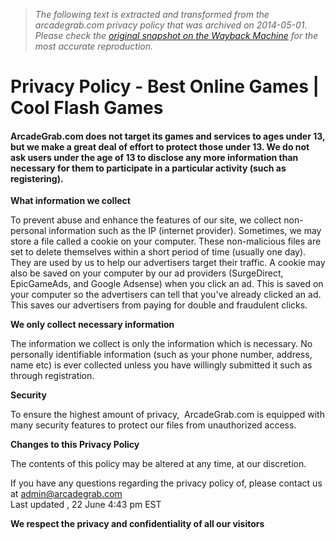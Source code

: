 > *The following text is extracted and transformed from the arcadegrab.com privacy policy that was archived on 2014-05-01. Please check the [original snapshot on the Wayback Machine](https://web.archive.org/web/20140501022203id_/http%3A//arcadegrab.com/page/privacy-policy) for the most accurate reproduction.*

# Privacy Policy - Best Online Games | Cool Flash Games

#### ArcadeGrab.com does not target its games and services to ages under 13, but we make a great deal of effort to protect those under 13. We do not ask users under the age of 13 to disclose any more information than necessary for them to participate in a particular activity (such as registering).

 **What information we collect**

To prevent abuse and enhance the features of our site, we collect non-personal information such as the IP (internet provider). Sometimes, we may store a file called a cookie on your computer. These non-malicious files are set to delete themselves within a short period of time (usually one day). They are used by us to help our advertisers target their traffic. A cookie may also be saved on your computer by our ad providers (SurgeDirect, EpicGameAds, and Google Adsense) when you click an ad. This is saved on your computer so the advertisers can tell that you've already clicked an ad. This saves our advertisers from paying for double and fraudulent clicks. 

 **We only collect necessary information**

The information we collect is only the information which is necessary. No personally identifiable information (such as your phone number, address, name etc) is ever collected unless you have willingly submitted it such as through registration.

 **Security**

To ensure the highest amount of privacy,  ArcadeGrab.com is equipped with many security features to protect our files from unauthorized access.

 **Changes to this Privacy Policy**

The contents of this policy may be altered at any time, at our discretion. 

If you have any questions regarding the privacy policy of, please contact us at admin@arcadegrab.com  
Last updated , 22 June 4:43 pm EST

 **We respect the privacy and confidentiality of all our visitors**
